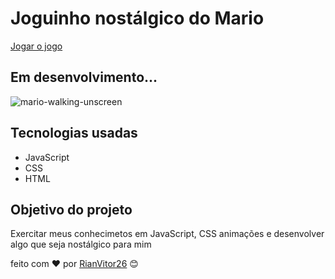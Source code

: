 # Joguinho nostálgico do Mario
[Jogar o jogo](https://rianvitor26.github.io/SimpleMarioGame/)

## Em desenvolvimento...
![mario-walking-unscreen](https://user-images.githubusercontent.com/77061521/183329909-c07feb33-7f5f-417b-9649-3b9ef70b3994.gif)

## Tecnologias usadas
* JavaScript
* CSS
* HTML

## Objetivo do projeto
Exercitar meus conhecimetos em JavaScript, CSS animações e desenvolver algo que seja nostálgico para mim

feito com ❤️ por [RianVitor26](https://github.com/RianVitor26) 😊

